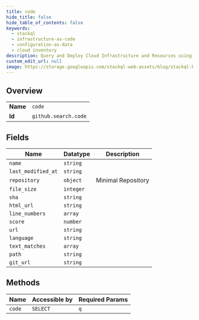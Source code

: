 ```yaml
---
title: code
hide_title: false
hide_table_of_contents: false
keywords:
  - stackql
  - infrastructure-as-code
  - configuration-as-data
  - cloud inventory
description: Query and Deploy Cloud Infrastructure and Resources using SQL
custom_edit_url: null
image: https://storage.googleapis.com/stackql-web-assets/blog/stackql-blog-post-featured-image.png
---
```

  
    

## Overview
<table><tbody>
<tr><td><b>Name</b></td><td><code>code</code></td></tr>
<tr><td><b>Id</b></td><td><code>github.search.code</code></td></tr>
</tbody></table>

## Fields
| Name | Datatype | Description |
| ---- | -------- | ----------- |
| `name` | `string` |  |
| `last_modified_at` | `string` |  |
| `repository` | `object` | Minimal Repository |
| `file_size` | `integer` |  |
| `sha` | `string` |  |
| `html_url` | `string` |  |
| `line_numbers` | `array` |  |
| `score` | `number` |  |
| `url` | `string` |  |
| `language` | `string` |  |
| `text_matches` | `array` |  |
| `path` | `string` |  |
| `git_url` | `string` |  |
## Methods
| Name | Accessible by | Required Params |
| ---- | ------------- | --------------- |
| `code` | `SELECT` | `q` |
